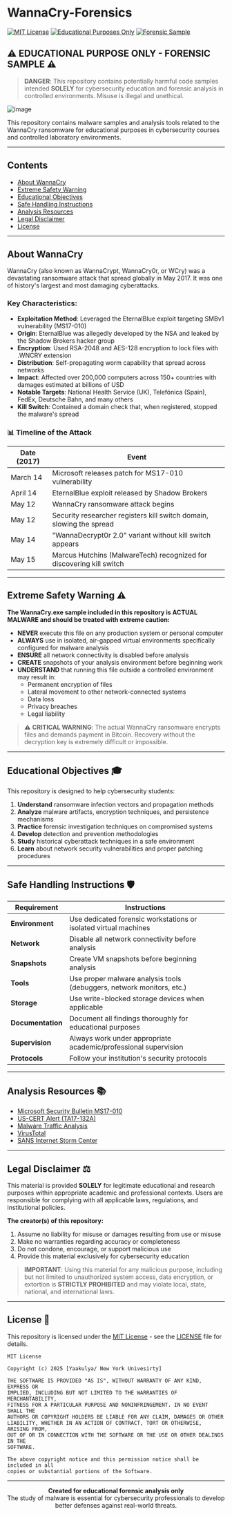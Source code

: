 # WannaCry-Forensics

[![MIT License](https://img.shields.io/badge/License-MIT-blue.svg)](https://opensource.org/licenses/MIT)
[![Educational Purposes Only](https://img.shields.io/badge/Purpose-Educational%20Only-red.svg)](https://github.com/username/WannaCry-Forensics)
[![Forensic Sample](https://img.shields.io/badge/Type-Forensic%20Sample-orange.svg)](https://github.com/username/WannaCry-Forensics)

## ⚠️ **EDUCATIONAL PURPOSE ONLY - FORENSIC SAMPLE** ⚠️

> **DANGER**: This repository contains potentially harmful code samples intended **SOLELY** for cybersecurity education and forensic analysis in controlled environments. Misuse is illegal and unethical.

![image](https://github.com/user-attachments/assets/27fe9470-88e8-4230-afcf-5939367f8ade)


This repository contains malware samples and analysis tools related to the WannaCry ransomware for educational purposes in cybersecurity courses and controlled laboratory environments.

---

## Contents

* [About WannaCry](#about)
* [Extreme Safety Warning](#warning)
* [Educational Objectives](#objectives)
* [Safe Handling Instructions](#handling)
* [Analysis Resources](#resources)
* [Legal Disclaimer](#disclaimer)
* [License](#license)

---

<a name="about"></a>
## About WannaCry

WannaCry (also known as WannaCrypt, WannaCry0r, or WCry) was a devastating ransomware attack that spread globally in May 2017. It was one of history's largest and most damaging cyberattacks.

### Key Characteristics:

- **Exploitation Method**: Leveraged the EternalBlue exploit targeting SMBv1 vulnerability (MS17-010)
- **Origin**: EternalBlue was allegedly developed by the NSA and leaked by the Shadow Brokers hacker group
- **Encryption**: Used RSA-2048 and AES-128 encryption to lock files with .WNCRY extension
- **Distribution**: Self-propagating worm capability that spread across networks
- **Impact**: Affected over 200,000 computers across 150+ countries with damages estimated at billions of USD
- **Notable Targets**: National Health Service (UK), Telefónica (Spain), FedEx, Deutsche Bahn, and many others
- **Kill Switch**: Contained a domain check that, when registered, stopped the malware's spread

### 📊 Timeline of the Attack

| Date (2017) | Event |
|-------------|-------|
| March 14 | Microsoft releases patch for MS17-010 vulnerability |
| April 14 | EternalBlue exploit released by Shadow Brokers |
| May 12 | WannaCry ransomware attack begins |
| May 12 | Security researcher registers kill switch domain, slowing the spread |
| May 14 | "WannaDecrypt0r 2.0" variant without kill switch appears |
| May 15 | Marcus Hutchins (MalwareTech) recognized for discovering kill switch |

---

<a name="warning"></a>
## Extreme Safety Warning ⚠️

**The WannaCry.exe sample included in this repository is ACTUAL MALWARE and should be treated with extreme caution:**

- **NEVER** execute this file on any production system or personal computer
- **ALWAYS** use in isolated, air-gapped virtual environments specifically configured for malware analysis
- **ENSURE** all network connectivity is disabled before analysis
- **CREATE** snapshots of your analysis environment before beginning work
- **UNDERSTAND** that running this file outside a controlled environment may result in:
  - Permanent encryption of files
  - Lateral movement to other network-connected systems
  - Data loss
  - Privacy breaches
  - Legal liability

> ⚠️ **CRITICAL WARNING**: The actual WannaCry ransomware encrypts files and demands payment in Bitcoin. Recovery without the decryption key is extremely difficult or impossible.

---

<a name="objectives"></a>
## Educational Objectives 🎓

This repository is designed to help cybersecurity students:

1. **Understand** ransomware infection vectors and propagation methods
2. **Analyze** malware artifacts, encryption techniques, and persistence mechanisms
3. **Practice** forensic investigation techniques on compromised systems
4. **Develop** detection and prevention methodologies
5. **Study** historical cyberattack techniques in a safe environment
6. **Learn** about network security vulnerabilities and proper patching procedures

---

<a name="handling"></a>
## Safe Handling Instructions 🛡️

| Requirement | Instructions |
|-------------|--------------|
| **Environment** | Use dedicated forensic workstations or isolated virtual machines |
| **Network** | Disable all network connectivity before analysis |
| **Snapshots** | Create VM snapshots before beginning analysis |
| **Tools** | Use proper malware analysis tools (debuggers, network monitors, etc.) |
| **Storage** | Use write-blocked storage devices when applicable |
| **Documentation** | Document all findings thoroughly for educational purposes |
| **Supervision** | Always work under appropriate academic/professional supervision |
| **Protocols** | Follow your institution's security protocols |

---

<a name="resources"></a>
## Analysis Resources 📚

- [Microsoft Security Bulletin MS17-010](https://learn.microsoft.com/en-us/security-updates/securitybulletins/2017/ms17-010)
- [US-CERT Alert (TA17-132A)](https://us-cert.cisa.gov/ncas/alerts/TA17-132A)
- [Malware Traffic Analysis](https://www.malware-traffic-analysis.net/)
- [VirusTotal](https://www.virustotal.com/)
- [SANS Internet Storm Center](https://isc.sans.edu/)

---

<a name="disclaimer"></a>
## Legal Disclaimer ⚖️

This material is provided **SOLELY** for legitimate educational and research purposes within appropriate academic and professional contexts. Users are responsible for complying with all applicable laws, regulations, and institutional policies.

**The creator(s) of this repository:**
1. Assume no liability for misuse or damages resulting from use or misuse
2. Make no warranties regarding accuracy or completeness
3. Do not condone, encourage, or support malicious use
4. Provide this material exclusively for cybersecurity education

> **IMPORTANT**: Using this material for any malicious purpose, including but not limited to unauthorized system access, data encryption, or extortion is **STRICTLY PROHIBITED** and may violate local, state, national, and international laws.

---

<a name="license"></a>
## License 📜

This repository is licensed under the [MIT License](https://opensource.org/licenses/MIT) - see the [LICENSE](./LICENSE) file for details.

```
MIT License

Copyright (c) 2025 [Yaakulya/ New York Univesirty]

THE SOFTWARE IS PROVIDED "AS IS", WITHOUT WARRANTY OF ANY KIND, EXPRESS OR
IMPLIED, INCLUDING BUT NOT LIMITED TO THE WARRANTIES OF MERCHANTABILITY,
FITNESS FOR A PARTICULAR PURPOSE AND NONINFRINGEMENT. IN NO EVENT SHALL THE
AUTHORS OR COPYRIGHT HOLDERS BE LIABLE FOR ANY CLAIM, DAMAGES OR OTHER
LIABILITY, WHETHER IN AN ACTION OF CONTRACT, TORT OR OTHERWISE, ARISING FROM,
OUT OF OR IN CONNECTION WITH THE SOFTWARE OR THE USE OR OTHER DEALINGS IN THE
SOFTWARE.

The above copyright notice and this permission notice shall be included in all
copies or substantial portions of the Software.
```

---

<div align="center">

**Created for educational forensic analysis only**  
The study of malware is essential for cybersecurity professionals to develop better defenses against real-world threats.

</div>
